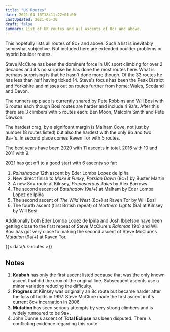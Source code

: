 ```yaml
---
title: "UK Routes"
date: 2021-04-13T18:11:22+01:00
LastUpdated: 2021-05-30
draft: false
summary: List of UK routes and all ascents of 8c+ and above.
---
```


This hopefully lists all routes of 8c+ and above. Such a list is inevitably somewhat subjective. Not included here are extended boulder problems or hybrid boulder routes.

Steve McClure has been the dominent force in UK sport climbing for over 2 decades and it's no surprise he has done the most routes here. What is perhaps surprising is that he hasn't done more though. Of the 33 routes he has less than half having ticked 14. Steve's focus has been the Peak District and Yorkshire and misses out on routes further from home: Wales, Scotland and Devon. 

The runners up place is currently shared by Pete Robbins and Will Bosi with 6 routes each though Bosi routes are harder and include 4 9a's. After this there are 3 climbers with 5 routes each: Ben Moon, Malcolm Smith and Pete Dawson.

The hardest crag, by a signifcant margin is Malham Cove, not just by number (8 routes listed) but also the hardest with the only 9b and two 9a+'s. In second place comes Raven Tor with 5 routes.

The best years have been 2020 with 11 ascents in total, 2016 with 10 and 2011 with 9.

2021 has got off to a good start with 6 ascents so far:

1. *Rainshadow* 12th ascent by Eder Lomba Lopez de Ipiña
2. New direct finish to *Make it Funky*, *Persian Dawn* (8c+) by Buster Martin
3. A new 8c+ route at Kilnsey, *Preposterous Tales* by Alex Barrows
4. The second ascent of *Batshadow* (9a/+) at Malham by Eder Lomba Lopez de Ipiña
5. The second ascent of *The Wild West* (8c+) at Raven Tor by Will Bosi
6. The fourth ascent (first British repeat) of *Northern Lights* (9a) at Kilnsey by Will Bosi.

Additionally both Eder Lomba Lopez de Ipiña and Josh Ibbetson have been getting close to the first repeat of Steve McClure's *Rainman* (9b) and Will Bosi has got very close to making the second ascent of Steve McClure's *Mutation* (9a/+) at Raven Tor.


{{< data/uk-routes >}}


## Notes

1. **Kaabah** has only the first ascent listed because that was the only known ascent that did the crux of the original line. Subsequent ascents use a minor variation reducing the difficulty.
2. **Progress** at Kilnsey was originally an 8c route but became harder after the loss of holds in 1997. Steve McClure made the first ascent in it's current 8c+ incarnation in 2006.
4. **Mutation** has seen serious attempts by very strong climbers and is widely rumoured to be 9a+. 
5. John Dunne's ascent of **Total Eclipse** has been disputed. There is conflicting evidence regarding this route.